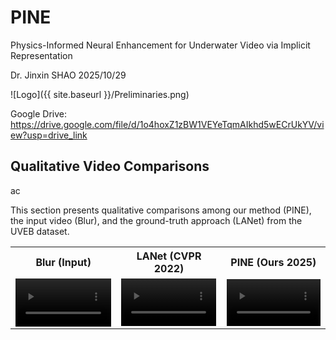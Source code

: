 # PINE
Physics-Informed Neural Enhancement for Underwater Video via Implicit Representation

Dr. Jinxin SHAO
2025/10/29

![Logo]({{ site.baseurl }}/Preliminaries.png)

Google Drive: https://drive.google.com/file/d/1o4hoxZ1zBW1VEYeTqmAIkhd5wECrUkYV/view?usp=drive_link

<h2>Qualitative Video Comparisons</h2>ac
<p>This section presents qualitative comparisons among our method (PINE), the input video (Blur), and the ground-truth approach (LANet) from the UVEB dataset.</p>

<table style="width:100%; border:0;">
  <tr style="text-align: center; border:0;">
    <th>Blur (Input)</th>
    <th>LANet (CVPR 2022)</th>
    <th>PINE (Ours 2025)</th>
  </tr>
  
  <tr style="text-align: center; border:0;">
    <td>
      <video autoplay loop muted playsinline width="100%">
        <source src="{{ site.baseurl }}/videos/cv_1000_blur.mp4" type="video/mp4">
      </video>
    </td>
    <td>
      <video autoplay loop muted playsinline width="100%">
        <source src="{{ site.baseurl }}/videos/cv_1000_LANet.mp4" type="video/mp4">
      </video>
    </td>
    <td>
      <video autoplay loop muted playsinline width="100%">
        <source src="{{ site.baseurl }}/videos/cv_1000_enhanced.mp4" type="video/mp4">
      </video>
    </td>
  </tr>
</table>
